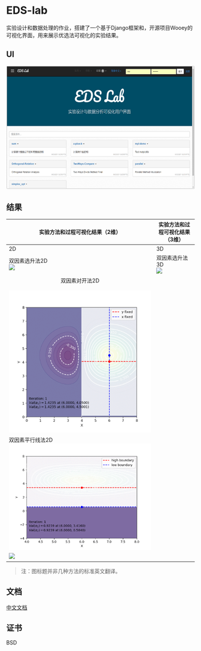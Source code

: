 # EDS-lab

实验设计和数据处理的作业，搭建了一个基于Django框架和，开源项目Wooey的可视化界面，用来展示优选法可视化的实验结果。



## UI



<div width="50%">
<center ><img src="../assets/ui.png" ></img></center>
</div>


## 结果 

| 实验方法和过程可视化结果（2维）                              | 实验方法和过程可视化结果（3维）                              |
| ------------------------------------------------------------ | ------------------------------------------------------------ |
| 2D                                                           | 3D                                                           |
| 双因素选升法2D<br /><img src="../assets/Orthogonal-Rotation-2D-fps5.gif" width="100%"></img> | 双因素选升法3D<br /><img src="../assets/Orthogonal-Rotation-3D-fps5.gif" width="100%"></img> |
| <center>双因素对开法2D</center><br/><img src="../assets/TwoWays-001.gif" width="100%"></img> |                                                              |
| 双因素平行线法2D<br /><img src="../assets/parallel-001.gif" width="100%"></img> |                                                              |
| <img src="../assets/simpleopt-001.gif" width="100%"></img>      |                                                              |

> 注：图标题并非几种方法的标准英文翻译。



## 文档

[中文文档](http://eds-lab.readthedocs.io/)



## 证书

BSD